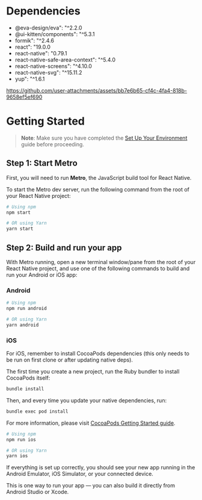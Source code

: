 # Dependencies

   - @eva-design/eva": "^2.2.0
   - @ui-kitten/components": "^5.3.1
   - formik": "^2.4.6
   - react": "19.0.0
   - react-native": "0.79.1
   - react-native-safe-area-context": "^5.4.0
   - react-native-screens": "^4.10.0
   - react-native-svg": "^15.11.2
   - yup": "^1.6.1




https://github.com/user-attachments/assets/bb7e6b65-cf4c-4fa4-818b-9658ef5ef690


# Getting Started

> **Note**: Make sure you have completed the [Set Up Your Environment](https://reactnative.dev/docs/set-up-your-environment) guide before proceeding.

## Step 1: Start Metro

First, you will need to run **Metro**, the JavaScript build tool for React Native.

To start the Metro dev server, run the following command from the root of your React Native project:

```sh
# Using npm
npm start

# OR using Yarn
yarn start
```

## Step 2: Build and run your app

With Metro running, open a new terminal window/pane from the root of your React Native project, and use one of the following commands to build and run your Android or iOS app:

### Android

```sh
# Using npm
npm run android

# OR using Yarn
yarn android
```

### iOS

For iOS, remember to install CocoaPods dependencies (this only needs to be run on first clone or after updating native deps).

The first time you create a new project, run the Ruby bundler to install CocoaPods itself:

```sh
bundle install
```

Then, and every time you update your native dependencies, run:

```sh
bundle exec pod install
```

For more information, please visit [CocoaPods Getting Started guide](https://guides.cocoapods.org/using/getting-started.html).

```sh
# Using npm
npm run ios

# OR using Yarn
yarn ios
```

If everything is set up correctly, you should see your new app running in the Android Emulator, iOS Simulator, or your connected device.

This is one way to run your app — you can also build it directly from Android Studio or Xcode.


